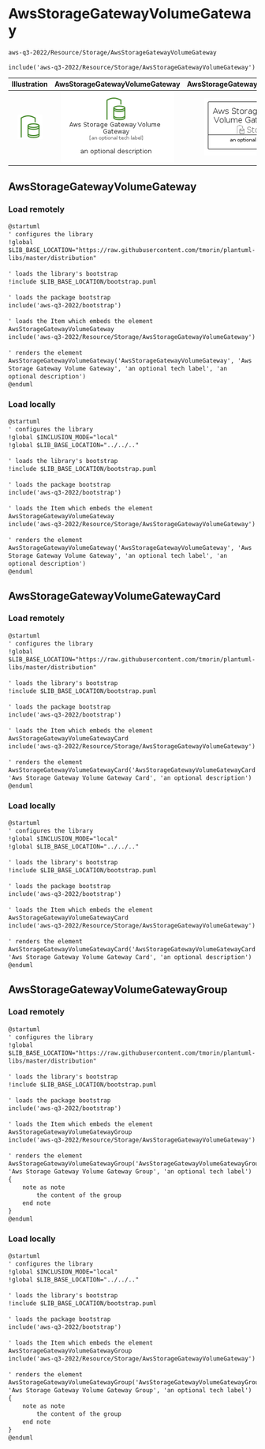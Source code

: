 # AwsStorageGatewayVolumeGateway


```text
aws-q3-2022/Resource/Storage/AwsStorageGatewayVolumeGateway
```

```text
include('aws-q3-2022/Resource/Storage/AwsStorageGatewayVolumeGateway')
```



| Illustration | AwsStorageGatewayVolumeGateway | AwsStorageGatewayVolumeGatewayCard | AwsStorageGatewayVolumeGatewayGroup |
| :---: | :---: | :---: | :---: |
| ![illustration for Illustration](../../../aws-q3-2022/Resource/Storage/AwsStorageGatewayVolumeGateway.png) | ![illustration for AwsStorageGatewayVolumeGateway](../../../aws-q3-2022/Resource/Storage/AwsStorageGatewayVolumeGateway.Local.png) | ![illustration for AwsStorageGatewayVolumeGatewayCard](../../../aws-q3-2022/Resource/Storage/AwsStorageGatewayVolumeGatewayCard.Local.png) | ![illustration for AwsStorageGatewayVolumeGatewayGroup](../../../aws-q3-2022/Resource/Storage/AwsStorageGatewayVolumeGatewayGroup.Local.png) |




## AwsStorageGatewayVolumeGateway

### Load remotely
```plantuml
@startuml
' configures the library
!global $LIB_BASE_LOCATION="https://raw.githubusercontent.com/tmorin/plantuml-libs/master/distribution"

' loads the library's bootstrap
!include $LIB_BASE_LOCATION/bootstrap.puml

' loads the package bootstrap
include('aws-q3-2022/bootstrap')

' loads the Item which embeds the element AwsStorageGatewayVolumeGateway
include('aws-q3-2022/Resource/Storage/AwsStorageGatewayVolumeGateway')

' renders the element
AwsStorageGatewayVolumeGateway('AwsStorageGatewayVolumeGateway', 'Aws Storage Gateway Volume Gateway', 'an optional tech label', 'an optional description')
@enduml
```

### Load locally
```plantuml
@startuml
' configures the library
!global $INCLUSION_MODE="local"
!global $LIB_BASE_LOCATION="../../.."

' loads the library's bootstrap
!include $LIB_BASE_LOCATION/bootstrap.puml

' loads the package bootstrap
include('aws-q3-2022/bootstrap')

' loads the Item which embeds the element AwsStorageGatewayVolumeGateway
include('aws-q3-2022/Resource/Storage/AwsStorageGatewayVolumeGateway')

' renders the element
AwsStorageGatewayVolumeGateway('AwsStorageGatewayVolumeGateway', 'Aws Storage Gateway Volume Gateway', 'an optional tech label', 'an optional description')
@enduml
```

## AwsStorageGatewayVolumeGatewayCard

### Load remotely
```plantuml
@startuml
' configures the library
!global $LIB_BASE_LOCATION="https://raw.githubusercontent.com/tmorin/plantuml-libs/master/distribution"

' loads the library's bootstrap
!include $LIB_BASE_LOCATION/bootstrap.puml

' loads the package bootstrap
include('aws-q3-2022/bootstrap')

' loads the Item which embeds the element AwsStorageGatewayVolumeGatewayCard
include('aws-q3-2022/Resource/Storage/AwsStorageGatewayVolumeGateway')

' renders the element
AwsStorageGatewayVolumeGatewayCard('AwsStorageGatewayVolumeGatewayCard', 'Aws Storage Gateway Volume Gateway Card', 'an optional description')
@enduml
```

### Load locally
```plantuml
@startuml
' configures the library
!global $INCLUSION_MODE="local"
!global $LIB_BASE_LOCATION="../../.."

' loads the library's bootstrap
!include $LIB_BASE_LOCATION/bootstrap.puml

' loads the package bootstrap
include('aws-q3-2022/bootstrap')

' loads the Item which embeds the element AwsStorageGatewayVolumeGatewayCard
include('aws-q3-2022/Resource/Storage/AwsStorageGatewayVolumeGateway')

' renders the element
AwsStorageGatewayVolumeGatewayCard('AwsStorageGatewayVolumeGatewayCard', 'Aws Storage Gateway Volume Gateway Card', 'an optional description')
@enduml
```

## AwsStorageGatewayVolumeGatewayGroup

### Load remotely
```plantuml
@startuml
' configures the library
!global $LIB_BASE_LOCATION="https://raw.githubusercontent.com/tmorin/plantuml-libs/master/distribution"

' loads the library's bootstrap
!include $LIB_BASE_LOCATION/bootstrap.puml

' loads the package bootstrap
include('aws-q3-2022/bootstrap')

' loads the Item which embeds the element AwsStorageGatewayVolumeGatewayGroup
include('aws-q3-2022/Resource/Storage/AwsStorageGatewayVolumeGateway')

' renders the element
AwsStorageGatewayVolumeGatewayGroup('AwsStorageGatewayVolumeGatewayGroup', 'Aws Storage Gateway Volume Gateway Group', 'an optional tech label') {
    note as note
        the content of the group
    end note
}
@enduml
```

### Load locally
```plantuml
@startuml
' configures the library
!global $INCLUSION_MODE="local"
!global $LIB_BASE_LOCATION="../../.."

' loads the library's bootstrap
!include $LIB_BASE_LOCATION/bootstrap.puml

' loads the package bootstrap
include('aws-q3-2022/bootstrap')

' loads the Item which embeds the element AwsStorageGatewayVolumeGatewayGroup
include('aws-q3-2022/Resource/Storage/AwsStorageGatewayVolumeGateway')

' renders the element
AwsStorageGatewayVolumeGatewayGroup('AwsStorageGatewayVolumeGatewayGroup', 'Aws Storage Gateway Volume Gateway Group', 'an optional tech label') {
    note as note
        the content of the group
    end note
}
@enduml
```

